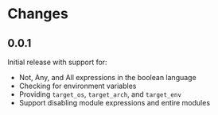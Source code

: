 # Changes

## 0.0.1

Initial release with support for:

* Not, Any, and All expressions in the boolean language
* Checking for environment variables
* Providing `target_os`, `target_arch`, and `target_env`
* Support disabling module expressions and entire modules
